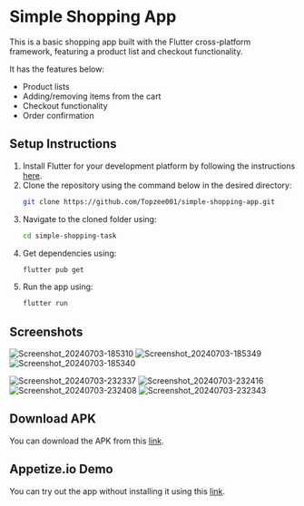 # Simple Shopping App

This is a basic shopping app built with the Flutter cross-platform framework, featuring a product list and checkout functionality.

It has the features below:
- Product lists
- Adding/removing items from the cart
- Checkout functionality
- Order confirmation

## Setup Instructions

1. Install Flutter for your development platform by following the instructions [here](https://flutter.dev/docs/get-started/install).
2. Clone the repository using the command below in the desired directory:
    ```sh
    git clone https://github.com/Topzee001/simple-shopping-app.git
    ```
3. Navigate to the cloned folder using:
    ```sh
    cd simple-shopping-task
    ```
4. Get dependencies using:
    ```sh
    flutter pub get
    ```
5. Run the app using:
    ```sh
    flutter run
    ```

## Screenshots
![Screenshot_20240703-185310](https://github.com/Topzee001/simple-shopping-app/assets/104674785/0806965d-86e1-4279-87f1-7a311375827e)
![Screenshot_20240703-185349](https://github.com/Topzee001/simple-shopping-app/assets/104674785/8a292b19-1cdf-4708-a319-a799a70ee1c0)
![Screenshot_20240703-185340](https://github.com/Topzee001/simple-shopping-app/assets/104674785/3359a5e8-2421-4359-b47b-acbc30cb1083)

![Screenshot_20240703-232337](https://github.com/Topzee001/simple-shopping-app/assets/104674785/0e5cce73-4906-4e70-827e-ab272e2c8e96)
![Screenshot_20240703-232416](https://github.com/Topzee001/simple-shopping-app/assets/104674785/8b2feda1-d0e1-426c-8e39-4e13e754ecab)
![Screenshot_20240703-232408](https://github.com/Topzee001/simple-shopping-app/assets/104674785/82b69320-0427-4946-ae72-dc8818303959)
![Screenshot_20240703-232343](https://github.com/Topzee001/simple-shopping-app/assets/104674785/48e10738-d0c6-40c6-8d0b-ac1ba179ee74)

## Download APK

You can download the APK from this [link](https://drive.google.com/file/d/1Uy6eXZfgt0AO_SJqYzqYvrPkZFASV4n8/view?usp=drive_link).

## Appetize.io Demo

You can try out the app without installing it using this [link](your-appetize-link).

